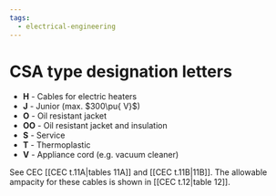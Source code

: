 ```yaml
---
tags:
  - electrical-engineering
---
```

# CSA type designation letters
- **H** - Cables for electric heaters
- **J** - Junior (max. $300\pu{ V}$)
- **O** - Oil resistant jacket
- **OO** - Oil resistant jacket and insulation
- **S** - Service
- **T** - Thermoplastic
- **V** - Appliance cord (e.g. vacuum cleaner)

See CEC [[CEC t.11A|tables 11A]] and [[CEC t.11B|11B]]. The allowable ampacity for these cables is shown in [[CEC t.12|table 12]].